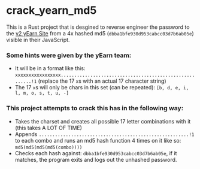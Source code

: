 # crack_yearn_md5

This is a Rust project that is desgined to reverse engineer the password to the [v2 yEarn Site](https://v2.yearn.finance) from a 4x hashed md5 (`dbba1bfe930d953cabcc03d7b6ab05e`)  visible in their JavaScript.

### Some hints were given by the yEarn team:

- It will be in a format like this: `xxxxxxxxxxxxxxxxx........................................................!1` (replace the 17 `x`s with an actual 17 character string)
- The 17 `x`s will only be chars in this set (can be repeated): `[b, d, e, i, l, m, o, s, t, u, -]`

### This project attempts to crack this has in the following way:

- Takes the charset and creates all possible 17 letter combinations with it (this takes A LOT OF TIME)
- Appends `........................................................!1` to each combo and runs an md5 hash function 4 times on it like so: `md5(md5(md5(md5(combo))))`
- Checks each hash against: `dbba1bfe930d953cabcc03d7b6ab05e`, if it matches, the program exits and logs out the unhashed password.
